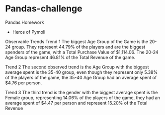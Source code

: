 # Pandas-challenge
Pandas Homework
* Heros of Pymoli

Observable Trends
Trend 1
The biggest Age Group of the Game is the 20-24 group. They represent 44.79% of the players and are the biggest spenders of the game, with a Total Purchase Value of $1,114.06. The 20-24 Age Group represent 46.81% of the Total Revenue of the game.

Trend 2
The second observed trend is the Age Group with the biggest average spent is the 35-40 group, even though they represent only 5.38% of the players of the game, the 35-40 Age Group had an average spent of $4.76 per person.

Trend 3
The third trend is the gender with the biggest average spent is the Female group, representing 14.06% of the players of the game, they had an average spent of $4.47 per person and represent 15.20% of the Total Revenue

